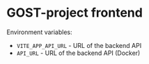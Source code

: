 # GOST-project frontend

Environment variables:
- `VITE_APP_API_URL` - URL of the backend API
- `API_URL` - URL of the backend API (Docker)
